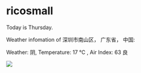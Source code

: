 # ricosmall

Today is Thursday.

Weather infomation of 深圳市南山区， 广东省， 中国: 

Weather: 阴, Temperature: 17 ℃ , Air Index: 63 良

<img src="https://github-readme-stats.vercel.app/api?username=ricosmall&show_icons=true" />
